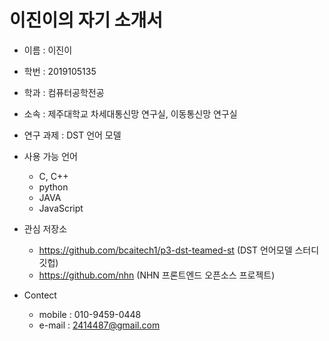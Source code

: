 이진이의 자기 소개서
====================

* 이름 : 이진이
* 학번 : 2019105135
* 학과 : 컴퓨터공학전공
* 소속 : 제주대학교 차세대통신망 연구실, 이동통신망 연구실
* 연구 과제 : DST 언어 모델

* 사용 가능 언어
	* C, C++
	* python
	* JAVA
	* JavaScript

* 관심 저장소
	* https://github.com/bcaitech1/p3-dst-teamed-st (DST 언어모델 스터디 깃헙)
	* https://github.com/nhn (NHN 프론트엔드 오픈소스 프로젝트)

* Contect
	* mobile : 010-9459-0448
	* e-mail : 2414487@gmail.com




